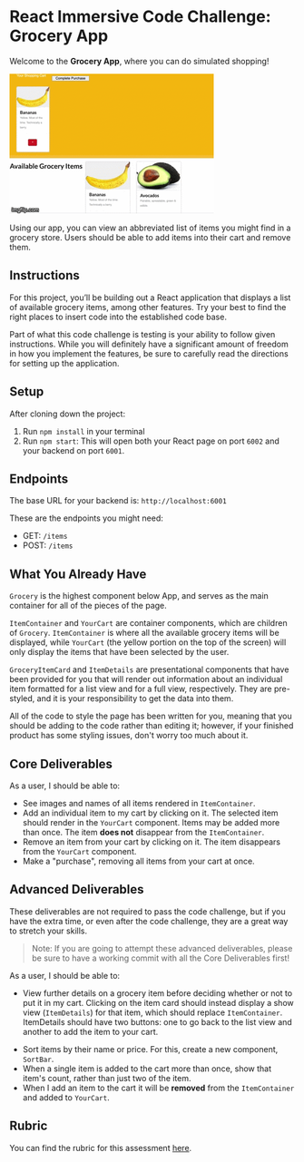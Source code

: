 # React Immersive Code Challenge: Grocery App

Welcome to the **Grocery App**, where you can do simulated shopping!

![alt text][checkpoint]

[checkpoint]: ./public/checkpoint_demo.gif "Checkpoint demo"

Using our app, you can view an abbreviated list of items you might find in a grocery store. Users should be able to add items into their cart and remove them. 

## Instructions

For this project, you’ll be building out a React application that displays a list of available grocery items, among other features. Try your best to find the right places to insert code into the established code base.

Part of what this code challenge is testing is your ability to follow given instructions. While you will definitely have a significant amount of freedom in how you implement the features, be sure to carefully read the directions for setting up the application.

## Setup

After cloning down the project:

1. Run `npm install` in your terminal
2. Run `npm start`: This will open both your React page on port `6002` and your backend on port `6001`.

## Endpoints

The base URL for your backend is: `http://localhost:6001`

These are the endpoints you might need:

- GET: `/items`
- POST: `/items`

## What You Already Have

`Grocery` is the highest component below App, and serves as the main container for all of the pieces of the page.

`ItemContainer` and `YourCart` are container components, which are children of `Grocery`. `ItemContainer` is where all the available grocery items will be displayed, while `YourCart` (the yellow portion on the top of the screen) will only display the items that have been selected by the user.

`GroceryItemCard` and `ItemDetails` are presentational components that have been provided for you that will render out information about an individual item formatted for a list view and for a full view, respectively. They are pre-styled, and it is your responsibility to get the data into them.

All of the code to style the page has been written for you, meaning that you should be adding to the code rather than editing it; however, if your finished product has some styling issues, don't worry too much about it.

## Core Deliverables

As a user, I should be able to:

- See images and names of all items rendered in `ItemContainer`.
- Add an individual item to my cart by clicking on it. The selected item should render in the `YourCart` component. Items may be added more than once. The item **does not** disappear from the `ItemContainer`.
- Remove an item from your cart by clicking on it. The item disappears from the `YourCart` component.
- Make a "purchase", removing all items from your cart at once. 

## Advanced Deliverables

These deliverables are not required to pass the code challenge, but if you have the extra time, or even after the code challenge, they are a great way to stretch your skills.

> Note: If you are going to attempt these advanced deliverables, please be sure to have a working commit with all the Core Deliverables first!

As a user, I should be able to:

- View further details on a grocery item before deciding whether or not to put it in my cart. Clicking on the item card should instead display a show view (`ItemDetails`) for that item, which should replace `ItemContainer`. ItemDetails should have two buttons: one to go back to the list view and another to add the item to your cart. 
<!-- Your app could look like the following: -->

<!-- ![alt text][full_demo]

[full_demo]: ./public/full_demo.gif "Full demo" -->

- Sort items by their name or price. For this, create a new component, `SortBar`.
- When a single item is added to the cart more than once, show that item's count, rather than just two of the item.
- When I add an item to the cart it will be **removed** from the `ItemContainer` and added to `YourCart`.


## Rubric

You can find the rubric for this assessment [here](https://github.com/learn-co-curriculum/se-rubrics/blob/master/module-4.md).

